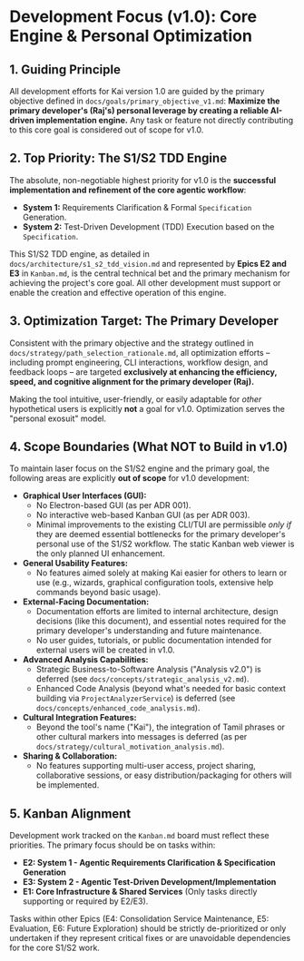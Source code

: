 # Development Focus (v1.0): Core Engine & Personal Optimization

## 1. Guiding Principle

All development efforts for Kai version 1.0 are guided by the primary objective defined in `docs/goals/primary_objective_v1.md`: **Maximize the primary developer's (Raj's) personal leverage by creating a reliable AI-driven implementation engine.** Any task or feature not directly contributing to this core goal is considered out of scope for v1.0.

## 2. Top Priority: The S1/S2 TDD Engine

The absolute, non-negotiable highest priority for v1.0 is the **successful implementation and refinement of the core agentic workflow**:

*   **System 1:** Requirements Clarification & Formal `Specification` Generation.
*   **System 2:** Test-Driven Development (TDD) Execution based on the `Specification`.

This S1/S2 TDD engine, as detailed in `docs/architecture/s1_s2_tdd_vision.md` and represented by **Epics E2 and E3** in `Kanban.md`, is the central technical bet and the primary mechanism for achieving the project's core goal. All other development must support or enable the creation and effective operation of this engine.

## 3. Optimization Target: The Primary Developer

Consistent with the primary objective and the strategy outlined in `docs/strategy/path_selection_rationale.md`, all optimization efforts – including prompt engineering, CLI interactions, workflow design, and feedback loops – are targeted **exclusively at enhancing the efficiency, speed, and cognitive alignment for the primary developer (Raj).**

Making the tool intuitive, user-friendly, or easily adaptable for *other* hypothetical users is explicitly **not** a goal for v1.0. Optimization serves the "personal exosuit" model.

## 4. Scope Boundaries (What NOT to Build in v1.0)

To maintain laser focus on the S1/S2 engine and the primary goal, the following areas are explicitly **out of scope** for v1.0 development:

*   **Graphical User Interfaces (GUI):**
    *   No Electron-based GUI (as per ADR 001).
    *   No interactive web-based Kanban GUI (as per ADR 003).
    *   Minimal improvements to the existing CLI/TUI are permissible *only if* they are deemed essential bottlenecks for the primary developer's personal use of the S1/S2 workflow. The static Kanban web viewer is the only planned UI enhancement.
*   **General Usability Features:**
    *   No features aimed solely at making Kai easier for others to learn or use (e.g., wizards, graphical configuration tools, extensive help commands beyond basic usage).
*   **External-Facing Documentation:**
    *   Documentation efforts are limited to internal architecture, design decisions (like this document), and essential notes required for the primary developer's understanding and future maintenance.
    *   No user guides, tutorials, or public documentation intended for external users will be created in v1.0.
*   **Advanced Analysis Capabilities:**
    *   Strategic Business-to-Software Analysis ("Analysis v2.0") is deferred (see `docs/concepts/strategic_analysis_v2.md`).
    *   Enhanced Code Analysis (beyond what's needed for basic context building via `ProjectAnalyzerService`) is deferred (see `docs/concepts/enhanced_code_analysis.md`).
*   **Cultural Integration Features:**
    *   Beyond the tool's name ("Kai"), the integration of Tamil phrases or other cultural markers into messages is deferred (as per `docs/strategy/cultural_motivation_analysis.md`).
*   **Sharing & Collaboration:**
    *   No features supporting multi-user access, project sharing, collaborative sessions, or easy distribution/packaging for others will be implemented.

## 5. Kanban Alignment

Development work tracked on the `Kanban.md` board must reflect these priorities. The primary focus should be on tasks within:

*   **E2: System 1 - Agentic Requirements Clarification & Specification Generation**
*   **E3: System 2 - Agentic Test-Driven Development/Implementation**
*   **E1: Core Infrastructure & Shared Services** (Only tasks directly supporting or required by E2/E3).

Tasks within other Epics (E4: Consolidation Service Maintenance, E5: Evaluation, E6: Future Exploration) should be strictly de-prioritized or only undertaken if they represent critical fixes or are unavoidable dependencies for the core S1/S2 work.